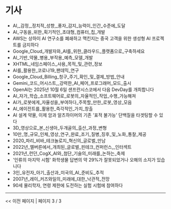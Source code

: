 # 기사

- AI,_감정,_정치적_성향,_풍자_감지_능력이_인간_수준에_도달
- AI_구동을_위한_획기적인_초대형_컴퓨터_칩_개발
- AWS는 상하이 AI 연구소를 폐쇄하고 맥킨지는 중국 고객을 위한 생성형 AI 프로젝트를 금지하다
- Google_Cloud_개발자와_AI를_위한_클라우드_플랫폼으로_구축하세요
- AI_기반_약물_병용_부작용_예측_모델_개발
- XHTML_네임스페이스_사용_목적_및_관련_정보
- AI를_활용한_코로나19_팬데믹_연구
- Google_Cloud_Billing_청구_주기_확인_및_결제_방법_안내
- Gemini_코드_어시스트,_강력한_AI_페어_프로그래머_모드_출시
- OpenAI는 2025년 10월 6일 샌프란시스코에서 다음 DevDay를 개최합니다
- AI_자가_학습_소프트웨어로_로봇의_자율적인_작업_수행_가능해져
- AI가_로봇에게_자율성을_부여하다_주목할_만한_로봇_영상_모음
- AI_에이전트를_활용한_즉각적인_가치_창출
- AI 설계 약물, 이제 암과 알츠하이머의 기존 '표적 불가능' 단백질을 타겟팅할 수 있다
- 3D_영상으로_본_신생아_두개골의_출산_과정_변형
- 10만_명_규모_인체_영상_연구_완료_조기_질병_징후_및_노화_통찰_제공
- 2020_파리_비바_테크놀로지_혁신의_글로벌_만남
- 2022년_멜버른에서_개최된_글로벌_핀테크_컨퍼런스,_인터섹트
- 2021년_런던_CogX_AI와_첨단_기술의_미래를_논하는_축제
- '인류의 마지막 시험' 화학생물 답변의 약 29%가 잘못되었거나 오해의 소지가 있습니다
- 3인_유전자_아기_출산과_미국의_AI_준비도_추적
- 2007년_레이_커즈와일의_미래에_대한_낙관적_전망
- 90세 물리학자, 연령 제한에 도전하는 실험 시험에 참여하다

---
<< 이전 페이지  |  페이지 3 / 3